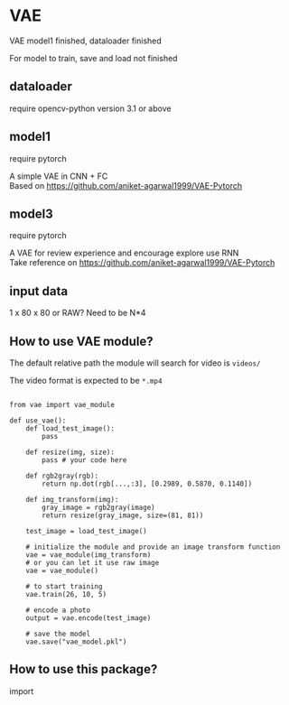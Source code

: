 # VAE
VAE model1 finished, dataloader finished

For model to train, save and load not finished

## dataloader
require opencv-python version 3.1 or above

## model1
require pytorch

A simple VAE in CNN + FC  
Based on https://github.com/aniket-agarwal1999/VAE-Pytorch

## model3
require pytorch

A VAE for review experience and encourage explore use RNN  
Take reference on https://github.com/aniket-agarwal1999/VAE-Pytorch

## input data
1 x 80 x 80 or RAW?
Need to be N\*4

## How to use VAE module?

The default relative path the module will search for video is `videos/`  

The video format is expected to be `*.mp4`  

```

from vae import vae_module

def use_vae():
	def load_test_image():
		pass

	def resize(img, size):
		pass # your code here

	def rgb2gray(rgb):
		return np.dot(rgb[...,:3], [0.2989, 0.5870, 0.1140])

	def img_transform(img):
		gray_image = rgb2gray(image)
		return resize(gray_image, size=(81, 81))

	test_image = load_test_image()

	# initialize the module and provide an image transform function
	vae = vae_module(img_transform)
	# or you can let it use raw image
	vae = vae_module()

	# to start training
	vae.train(26, 10, 5)

	# encode a photo
	output = vae.encode(test_image)

	# save the model
	vae.save("vae_model.pkl")

```

## How to use this package?
import
